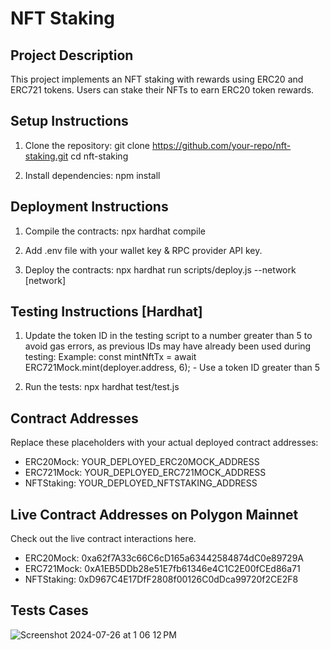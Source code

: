 NFT Staking 
====================

Project Description
-------------------
This project implements an NFT staking with rewards using ERC20 and ERC721 tokens. Users can stake their NFTs to earn ERC20 token rewards. 

Setup Instructions
------------------
1. Clone the repository:
   git clone https://github.com/your-repo/nft-staking.git
   cd nft-staking

2. Install dependencies:
   npm install

Deployment Instructions
-----------------------
1. Compile the contracts:
   npx hardhat compile

2. Add .env file with your wallet key & RPC provider API key.

3. Deploy the contracts:
   npx hardhat run scripts/deploy.js --network [network]

Testing Instructions [Hardhat]
--------------------
1. Update the token ID in the testing script to a number greater than 5 to avoid gas errors, as previous IDs may have already been used during testing:
   Example: const mintNftTx = await ERC721Mock.mint(deployer.address, 6); -  Use a token ID greater than 5

2. Run the tests:
   npx hardhat test/test.js

Contract Addresses
------------------
Replace these placeholders with your actual deployed contract addresses:
- ERC20Mock: YOUR_DEPLOYED_ERC20MOCK_ADDRESS
- ERC721Mock: YOUR_DEPLOYED_ERC721MOCK_ADDRESS
- NFTStaking: YOUR_DEPLOYED_NFTSTAKING_ADDRESS


Live Contract Addresses on Polygon Mainnet
------------------

Check out the live contract interactions here.

- ERC20Mock: 0xa62f7A33c66C6cD165a63442584874dC0e89729A
- ERC721Mock: 0xA1EB5DDb28e51E7fb61346e4C1C2E00fCEd86a71
- NFTStaking: 0xD967C4E17DfF2808f00126C0dDca99720f2CE2F8

Tests Cases
---------------------

![Screenshot 2024-07-26 at 1 06 12 PM](https://github.com/user-attachments/assets/830003dc-7706-45e6-87f8-056923c28d0d)




